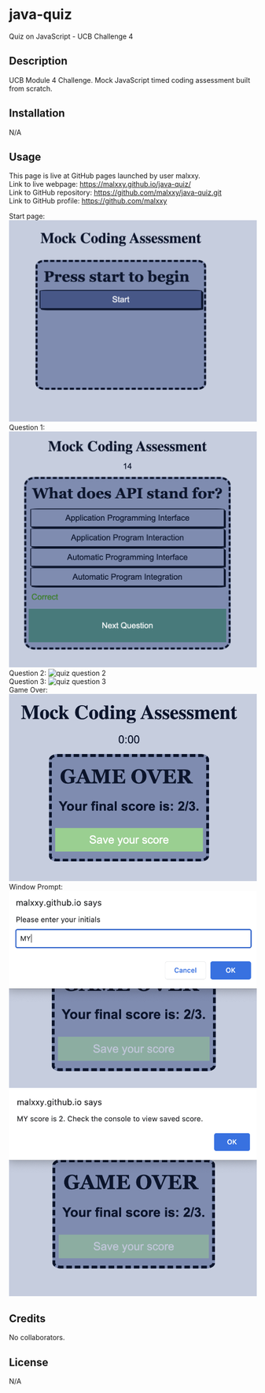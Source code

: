 # java-quiz
Quiz on JavaScript - UCB Challenge 4

## Description

UCB Module 4 Challenge. Mock JavaScript timed coding assessment built from scratch. 

## Installation

N/A

## Usage

This page is live at GitHub pages launched by user malxxy.
<br>
Link to live webpage: https://malxxy.github.io/java-quiz/ 
<br>
Link to GitHub repository: https://github.com/malxxy/java-quiz.git 
<br>
Link to GitHub profile: https://github.com/malxxy 
<br>

Start page:
![start quiz](./assets/start.png)
<br>
Question 1:
![quiz question 1](./assets/q1.png)
<br>
Question 2:
![quiz question 2](./assets/q2)
<br>
Question 3:
![quiz question 3](./assets/q3)
<br>
Game Over:
![Game over save score](./assets/gameOver.png)
<br>
Window Prompt:
![input initials](./assets/prompt.png)
![alert](./assets/alert.png)
<br>
## Credits

No collaborators.

## License

N/A
